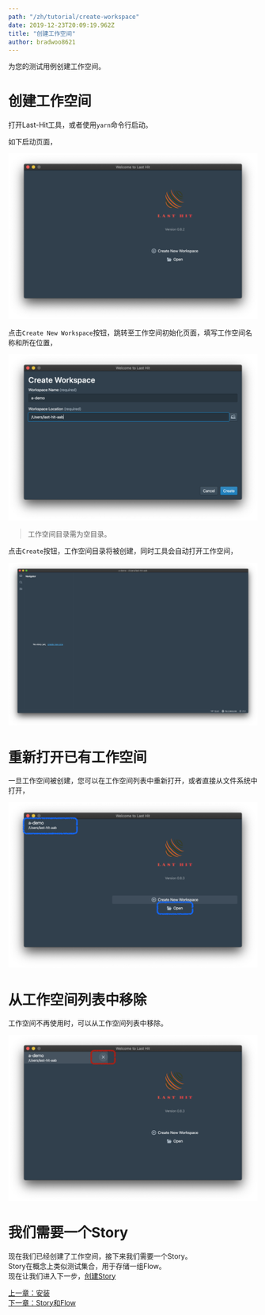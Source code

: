 ```yaml
---
path: "/zh/tutorial/create-workspace"
date: 2019-12-23T20:09:19.962Z
title: "创建工作空间"
author: bradwoo8621
---
```


<p class="sub-title">为您的测试用例创建工作空间。</p>

# 创建工作空间
打开Last-Hit工具，或者使用`yarn`命令行启动。

如下启动页面，

![Splash](./splash.png)

点击`Create New Workspace`按钮，跳转至工作空间初始化页面，填写工作空间名称和所在位置，

![Create Workspace](./create-workspace.png)

> 工作空间目录需为空目录。

点击`Create`按钮，工作空间目录将被创建，同时工具会自动打开工作空间，

![Opened Workspace](./empty-workspace.png)

# 重新打开已有工作空间
一旦工作空间被创建，您可以在工作空间列表中重新打开，或者直接从文件系统中打开，

![Open Workspace](./open-workspace.png)

# 从工作空间列表中移除
工作空间不再使用时，可以从工作空间列表中移除。

![Remove from Workspace List](./remove-workspace.png)

# 我们需要一个Story
现在我们已经创建了工作空间，接下来我们需要一个Story。  
Story在概念上类似测试集合，用于存储一组Flow。  
现在让我们进入下一步，[创建Story](/zh/tutorial/story-and-flow/)

<div class="doc-page-links">
	<div>
		<a href="/zh/tutorial/">上一章：安装</a>
	</div>
	<div>
		<a href="/zh/tutorial/story-and-flow/">下一章：Story和Flow</a>
	</div>
</div>